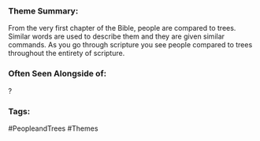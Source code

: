 ### Theme Summary:
From the very first chapter of the Bible, people are compared to trees. Similar words are used to describe them and they are given similar commands. As you go through scripture you see people compared to trees throughout the entirety of scripture.

### Often Seen Alongside of:
?

### Tags:
#PeopleandTrees #Themes 